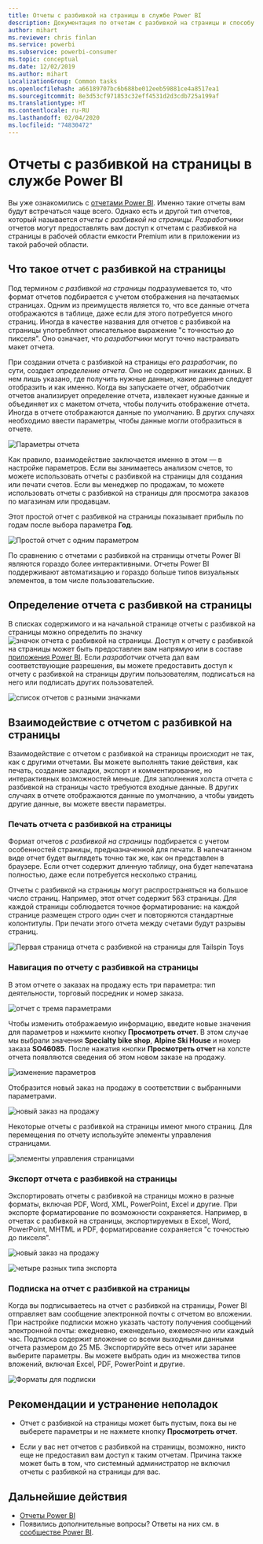 ```yaml
---
title: Отчеты с разбивкой на страницы в службе Power BI
description: Документация по отчетам с разбивкой на страницы и способу их просмотра в службе Power BI
author: mihart
ms.reviewer: chris finlan
ms.service: powerbi
ms.subservice: powerbi-consumer
ms.topic: conceptual
ms.date: 12/02/2019
ms.author: mihart
LocalizationGroup: Common tasks
ms.openlocfilehash: a66189707bc6b688be012eeb59881ce4a8517ea1
ms.sourcegitcommit: 8e3d53cf971853c32eff4531d2d3cdb725a199af
ms.translationtype: HT
ms.contentlocale: ru-RU
ms.lasthandoff: 02/04/2020
ms.locfileid: "74830472"
---
```

# <a name="paginated-reports-in-the-power-bi-service"></a>Отчеты с разбивкой на страницы в службе Power BI
Вы уже ознакомились с [отчетами Power BI](end-user-reports.md). Именно такие отчеты вам будут встречаться чаще всего. Однако есть и другой тип отчетов, который называется *отчеты с разбивкой на страницы*. *Разработчики* отчетов могут предоставлять вам доступ к отчетам с разбивкой на страницы в рабочей области емкости Premium или в приложении из такой рабочей области. 

## <a name="what-is-a-paginated-report"></a>Что такое отчет с разбивкой на страницы

Под термином *с разбивкой на страницы* подразумевается то, что формат отчетов подбирается с учетом отображения на печатаемых страницах. Одним из преимуществ является то, что все данные отчета отображаются в таблице, даже если для этого потребуется много страниц. Иногда в качестве названия для отчетов с разбивкой на страницы употребляют описательное выражение "с точностью до пикселя". Оно означает, что *разработчики* могут точно настраивать макет отчета.

При создании отчета с разбивкой на страницы его *разработчик*, по сути, создает *определение отчета*. Оно не содержит никаких данных. В нем лишь указано, где получить нужные данные, какие данные следует отобразить и как именно. Когда вы запускаете отчет, обработчик отчетов анализирует определение отчета, извлекает нужные данные и объединяет их с макетом отчета, чтобы получить отображение отчета. Иногда в отчете отображаются данные по умолчанию. В других случаях необходимо ввести параметры, чтобы данные могли отобразиться в отчете. 

   ![Параметры отчета](./media/end-user-paginated-report/power-bi-report-parameters.png)

Как правило, взаимодействие заключается именно в этом — в настройке параметров. Если вы занимаетесь анализом счетов, то можете использовать отчеты с разбивкой на страницы для создания или печати счетов. Если вы менеджер по продажам, то можете использовать отчеты с разбивкой на страницы для просмотра заказов по магазинам или продавцам. 

Этот простой отчет с разбивкой на страницы показывает прибыль по годам после выбора параметра **Год**. 

![Простой отчет с одним параметром](./media/end-user-paginated-report/power-bi-report-simple.png)

По сравнению с отчетами с разбивкой на страницы отчеты Power BI являются гораздо более интерактивными. Отчеты Power BI поддерживают автоматизацию и гораздо больше типов визуальных элементов, в том числе пользовательские.

## <a name="identify-a-paginated-report"></a>Определение отчета с разбивкой на страницы

В списках содержимого и на начальной странице отчеты с разбивкой на страницы можно определить по значку ![значок отчета с разбивкой на страницы](media/end-user-paginated-report/power-bi-report-icon.png).  Доступ к отчету с разбивкой на страницы может быть предоставлен вам напрямую или в составе [приложения Power BI](end-user-apps.md). Если *разработчик* отчета дал вам соответствующие разрешения, вы можете предоставить доступ к отчету с разбивкой на страницы другим пользователям, подписаться на него или подписать других пользователей.

![список отчетов с разными значками](./media/end-user-paginated-report/power-bi-report-list.png)

## <a name="interact-with-a-paginated-report"></a>Взаимодействие с отчетом с разбивкой на страницы

Взаимодействие с отчетом с разбивкой на страницы происходит не так, как с другими отчетами. Вы можете выполнять такие действия, как печать, создание закладки, экспорт и комментирование, но интерактивных возможностей меньше. Для заполнения холста отчета с разбивкой на страницы часто требуются входные данные.  В других случаях в отчете отображаются данные по умолчанию, а чтобы увидеть другие данные, вы можете ввести параметры.

### <a name="print-a-paginated-report"></a>Печать отчета с разбивкой на страницы

Формат отчетов *с разбивкой на страницы* подбирается с учетом особенностей страницы, предназначенной для печати. В напечатанном виде отчет будет выглядеть точно так же, как он представлен в браузере. Если отчет содержит длинную таблицу, она будет напечатана полностью, даже если потребуется несколько страниц. 

Отчеты с разбивкой на страницы могут распространяться на большое число страниц. Например, этот отчет содержит 563 страницы. Для каждой страницы соблюдается точное форматирование: на каждой странице размещен строго один счет и повторяются стандартные колонтитулы. При печати этого отчета между счетами будут разрывы страниц.

   ![Первая страница отчета с разбивкой на страницы для Tailspin Toys](./media/end-user-paginated-report/power-bi-paginated-500.png)


### <a name="navigate-the-paginated-report"></a>Навигация по отчету с разбивкой на страницы

В этом отчете о заказах на продажу есть три параметра: тип деятельности, торговый посредник и номер заказа. 

![отчет с тремя параметрами](./media/end-user-paginated-report/power-bi-parameter.png)

Чтобы изменить отображаемую информацию, введите новые значения для параметров и нажмите кнопку **Просмотреть отчет**. В этом случае мы выбрали значения **Specialty bike shop**, **Alpine Ski House** и номер заказа **SO46085**. После нажатия кнопки **Просмотреть отчет** на холсте отчета появляются сведения об этом новом заказе на продажу.

![изменение параметров](./media/end-user-paginated-report/power-bi-order.png)

Отобразится новый заказ на продажу в соответствии с выбранными параметрами. 

![новый заказ на продажу](./media/end-user-paginated-report/power-bi-new-order.png)

Некоторые отчеты с разбивкой на страницы имеют много страниц.  Для перемещения по отчету используйте элементы управления страницами. 

![элементы управления страницами](./media/end-user-paginated-report/power-bi-page.png)

### <a name="export-the-paginated-report"></a>Экспорт отчета с разбивкой на страницы
Экспортировать отчеты с разбивкой на страницы можно в разные форматы, включая PDF, Word, XML, PowerPoint, Excel и другие. При экспорте форматирование по возможности сохраняется. Например, в отчетах с разбивкой на страницы, экспортируемых в Excel, Word, PowerPoint, MHTML и PDF, форматирование сохраняется "с точностью до пикселя". 

![новый заказ на продажу](./media/end-user-paginated-report/power-bi-exporting.png)

![четыре разных типа экспорта](./media/end-user-paginated-report/power-bi-four.png)

### <a name="subscribe-to-the-paginated-report"></a>Подписка на отчет с разбивкой на страницы
Когда вы подписываетесь на отчет с разбивкой на страницы, Power BI отправляет вам сообщение электронной почты с отчетом во вложении. При настройке подписки можно указать частоту получения сообщений электронной почты: ежедневно, еженедельно, ежемесячно или каждый час. Подписка содержит вложение со всеми выходными данными отчета размером до 25 МБ. Экспортируйте весь отчет или заранее выберите параметры. Вы можете выбрать один из множества типов вложений, включая Excel, PDF, PowerPoint и другие.  

![Форматы для подписки](./media/end-user-paginated-report/power-bi-export-list.png)

## <a name="considerations-and-troubleshooting"></a>Рекомендации и устранение неполадок

- Отчет с разбивкой на страницы может быть пустым, пока вы не выберете параметры и не нажмете кнопку **Просмотреть отчет**.

- Если у вас нет отчетов с разбивкой на страницы, возможно, никто еще не предоставил вам доступ к таким отчетам. Причина также может быть в том, что системный администратор не включил отчеты с разбивкой на страницы для вас. 

 

## <a name="next-steps"></a>Дальнейшие действия
- [Отчеты Power BI](end-user-reports.md)
- Появились дополнительные вопросы? Ответы на них см. в [сообществе Power BI](https://community.powerbi.com/).

